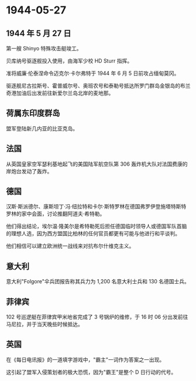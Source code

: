 # 1944-05-27

## 1944 年 5 月 27 日

第一艘 Shinyo 特殊攻击艇竣工。

贝库纳号驱逐舰投入使用，由海军少校 HD Sturr 指挥。

准将威廉·伦泰涅命令迈克尔·卡尔弗特于 1944 年 6 月 5 日前攻占缅甸莫冈。

驱逐舰尼古拉斯号、霍普威尔号、奥班农号和泰勒号抵达所罗门群岛金银岛的布兰奇港加油后出发前往新爱尔兰岛北岸的麦地那。

## 荷属东印度群岛

盟军登陆新几内亚的比亚克岛。

## 法国

从英国皇家空军瑟利基地起飞的美国陆军航空队第 306
轰炸机大队对法国费康的岸炮台发动了轰炸。

## 德国

汉斯·斯派德尔、康斯坦丁·冯·纽拉特和卡尔·斯特罗林在德国弗罗伊登施塔特斯特罗林的家中会面，讨论推翻阿道夫·希特勒。

他们得出结论，埃尔温·隆美尔是希特勒死后担任德国临时领导人或德国军队首脑的理想人选，因为西方盟国比柏林的任何官员都更有可能与他进行和平谈判。

他们相信可以建立欧洲统一战线来对抗布尔什维克主义。

## 意大利

意大利"Folgore"伞兵团报告称其兵力为 1,200 名意大利士兵和 130
名德国士兵。

## 菲律宾

102 号巡逻艇在菲律宾甲米地省完成了 3 号锅炉的维修，于 16 时 06
分出发前往马尼拉，并于当天晚些时候抵达。

## 英国

在《每日电讯报》的一道填字游戏中，"霸主"一词作为答案之一出现。

这引起了盟军入侵策划者的极大恐慌，因为"霸王"是整个 D 日行动的代号。

